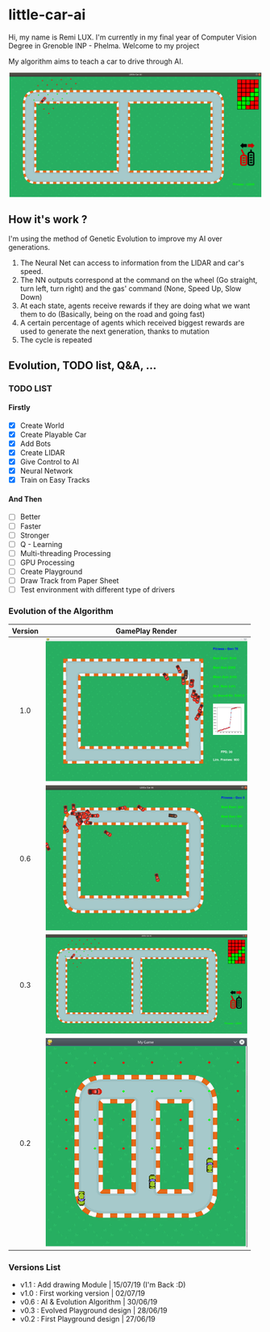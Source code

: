 # little-car-ai
Hi, my name is Remi LUX. I'm currently in my final year of Computer Vision Degree in Grenoble INP - Phelma. Welcome to my project

My algorithm aims to teach a car to drive through AI.

<p align="center">
<img src="https://github.com/remi2257/little-car-ai/blob/master/images/First_True_Design.png"  width="500"/>
</p>


## How it's work ?

I'm using the method of Genetic Evolution to improve my AI over generations.
1. The Neural Net can access to information from the LIDAR and car's speed.
2. The NN outputs correspond at the command on the wheel (Go straight, turn left,
turn right) and the gas' command (None, Speed Up, Slow Down)
3. At each state, agents receive rewards if they are doing what we want them to do 
(Basically, being on the road and going fast)
4. A certain percentage of agents which received biggest rewards are used
to generate the next generation, thanks to mutation
5. The cycle is repeated

## Evolution, TODO list, Q&A, ...
### TODO LIST
#### Firstly

- [x] Create World
- [x] Create Playable Car
- [x] Add Bots
- [x] Create LIDAR
- [x] Give Control to AI
- [x] Neural Network
- [X] Train on Easy Tracks

#### And Then

- [ ] Better
- [ ] Faster
- [ ] Stronger
- [ ] Q - Learning
- [ ] Multi-threading Processing
- [ ] GPU Processing
- [ ] Create Playground
- [ ] Draw Track from Paper Sheet
- [ ] Test environment with different type of drivers

### Evolution of the Algorithm

| Version | GamePlay Render |
:-------------------------:|:-------------------------:
1.0 | <img src="https://github.com/remi2257/little-car-ai/blob/master/images/good_mutation_v1_0.png" width="400"/>
0.6 | <img src="https://github.com/remi2257/little-car-ai/blob/master/images/First_Mutation.png" width="400"/>
0.3 | <img src="https://github.com/remi2257/little-car-ai/blob/master/images/First_True_Design.png" width="400"/>
0.2 | <img src="https://github.com/remi2257/little-car-ai/blob/master/images/First_LIDAR.png" width="400"/> |

### Versions List

- v1.1 : Add drawing Module | 15/07/19 (I'm Back :D)
- v1.0 : First working version | 02/07/19
- v0.6 : AI & Evolution Algorithm | 30/06/19
- v0.3 : Evolved Playground design | 28/06/19
- v0.2 : First Playground design | 27/06/19


